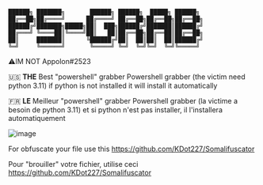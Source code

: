 ```
██████╗ ███████╗       ██████╗ ██████╗  █████╗ ██████╗ 
██╔══██╗██╔════╝      ██╔════╝ ██╔══██╗██╔══██╗██╔══██╗
██████╔╝███████╗█████╗██║  ███╗██████╔╝███████║██████╔╝       
██╔═══╝ ╚════██║╚════╝██║   ██║██╔══██╗██╔══██║██╔══██╗
██║     ███████║      ╚██████╔╝██║  ██║██║  ██║██████╔╝
╚═╝     ╚══════╝       ╚═════╝ ╚═╝  ╚═╝╚═╝  ╚═╝╚═════╝
```
⚠️IM NOT Appolon#2523

🇺🇸 **THE** Best "powershell" grabber 
Powershell grabber (the victim need python 3.11) if python is not installed it will install it automatically

🇫🇷 **LE** Meilleur "powershell" grabber 
Powershell grabber (la victime a besoin de python 3.11) et si python n'est pas installer, il l'installera automatiquement

![image](https://user-images.githubusercontent.com/93398824/215159210-51ec97b7-80de-474c-892f-f199d21a85bb.png)

For obfuscate your file use this https://github.com/KDot227/Somalifuscator

Pour "brouiller" votre fichier, utilise ceci https://github.com/KDot227/Somalifuscator
